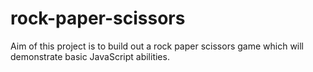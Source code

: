# rock-paper-scissors

Aim of this project is to build out a rock paper scissors game which will demonstrate basic JavaScript abilities.